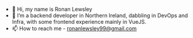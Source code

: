 - 👋 Hi, my name is Ronan Lewsley
- 👀 I’m a backend developer in Northern Ireland, dabbling in DevOps and Infra, with some frontend experience mainly in VueJS.
- 📫 How to reach me - ronanlewsley99@gmail.com

<!---
lewsley-r/lewsley-r is a ✨ special ✨ repository because its `README.md` (this file) appears on your GitHub profile.
You can click the Preview link to take a look at your changes.
--->
